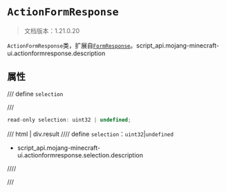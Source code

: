 # `ActionFormResponse`

> 文档版本：1.21.0.20

`ActionFormResponse`类，扩展自[`FormResponse`](./formresponse.md)。script_api.mojang-minecraft-ui.actionformresponse.description

## 属性

/// define
`selection`


///

```js
read-only selection: uint32 | undefined;
```

/// html | div.result
//// define
`selection`：`uint32`|`undefined`

- script_api.mojang-minecraft-ui.actionformresponse.selection.description


////

///

